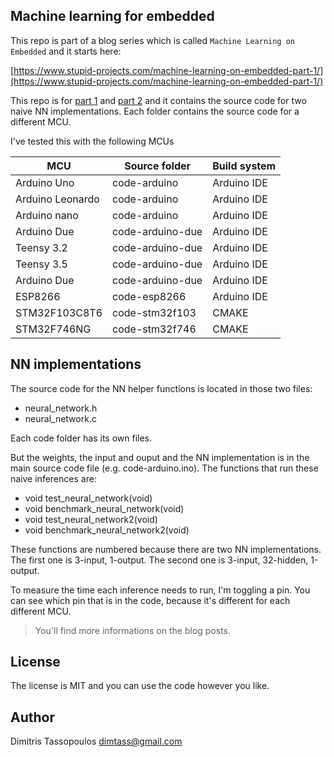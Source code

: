 Machine learning for embedded
----

This repo is part of a blog series which is called `Machine Learning on Embedded`
and it starts here:

[https://www.stupid-projects.com/machine-learning-on-embedded-part-1/](https://www.stupid-projects.com/machine-learning-on-embedded-part-1/)

This repo is for [part 1](https://www.stupid-projects.com/machine-learning-on-embedded-part-1/) and [part 2](https://www.stupid-projects.com/machine-learning-on-embedded-part-12/) and it contains the source code for two naive NN implementations.
Each folder contains the source code for a different MCU.

I've tested this with the following MCUs

MCU | Source folder | Build system
-|-|-
Arduino Uno | code-arduino | Arduino IDE
Arduino Leonardo | code-arduino | Arduino IDE
Arduino nano | code-arduino | Arduino IDE
Arduino Due | code-arduino-due | Arduino IDE
Teensy 3.2 | code-arduino-due | Arduino IDE
Teensy 3.5 | code-arduino-due | Arduino IDE
Arduino Due | code-arduino-due | Arduino IDE
ESP8266 | code-esp8266 | Arduino IDE
STM32F103C8T6 | code-stm32f103| CMAKE
STM32F746NG | code-stm32f746 | CMAKE


## NN implementations
The source code for the NN helper functions is located in those two files:

* neural_network.h
* neural_network.c

Each code folder has its own files.

But the weights, the input and ouput and the NN implementation is in
the main source code file (e.g. code-arduino.ino). The functions that
run these naive inferences are:

* void test_neural_network(void)
* void benchmark_neural_network(void)
* void test_neural_network2(void)
* void benchmark_neural_network2(void)

These functions are numbered because there are two NN implementations.
The first one is 3-input, 1-output. The second one is 3-input, 32-hidden,
1-output.

To measure the time each inference needs to run, I'm toggling a pin.
You can see which pin that is in the code, because it's different for
each different MCU.

> You'll find more informations on the blog posts.

## License
The license is MIT and you can use the code however you like.

## Author
Dimitris Tassopoulos <dimtass@gmail.com>